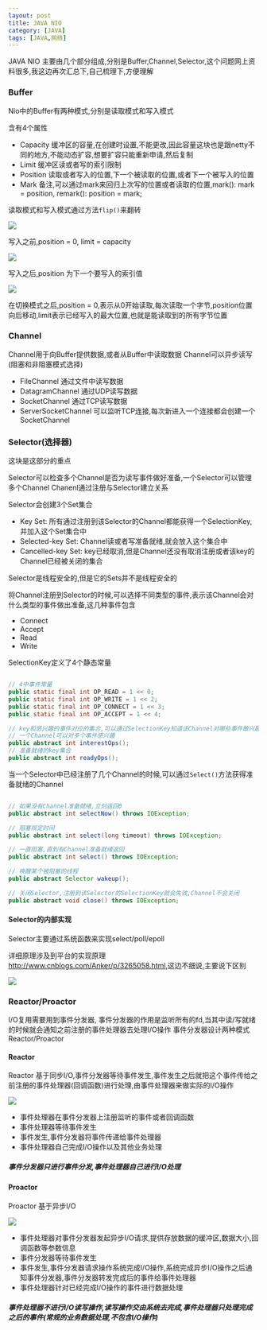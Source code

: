 ```yaml
---
layout: post
title: JAVA NIO
category: [JAVA]
tags: [JAVA,网络]
---
```


JAVA NIO 主要由几个部分组成,分别是Buffer,Channel,Selector,这个问题网上资料很多,我这边再次汇总下,自己梳理下,方便理解

### Buffer

Nio中的Buffer有两种模式,分别是读取模式和写入模式

含有4个属性

* Capacity 缓冲区的容量,在创建时设置,不能更改,因此容量这块也是跟netty不同的地方,不能动态扩容,想要扩容只能重新申请,然后复制
* Limit 缓冲区读或者写的索引限制
* Position 读取或者写入的位置,下一个被读取的位置,或者下一个被写入的位置
* Mark 备注,可以通过mark来回归上次写的位置或者读取的位置,mark(): mark = position, remark(): position = mark;

读取模式和写入模式通过方法```flip()```来翻转

![](http://pic.woowen.com/bufferstart.png)

写入之前,position = 0, limit = capacity

![](http://pic.woowen.com/bufferafterread.png)

写入之后,position 为下一个要写入的索引值

![](http://pic.woowen.com/bufferread.png)

在切换模式之后,position = 0,表示从0开始读取,每次读取一个字节,position位置向后移动,limit表示已经写入的最大位置,也就是能读取到的所有字节位置


### Channel

Channel用于向Buffer提供数据,或者从Buffer中读取数据
Channel可以异步读写(阻塞和非阻塞模式选择)

* FileChannel 通过文件中读写数据
* DatagramChannel 通过UDP读写数据 
* SocketChannel 通过TCP读写数据
* ServerSocketChannel 可以监听TCP连接,每次新进入一个连接都会创建一个SocketChannel

### Selector(选择器)

这块是这部分的重点

Selector可以检查多个Channel是否为读写事件做好准备,一个Selector可以管理多个Channel
Chanenl通过注册与Selector建立关系

Selector会创建3个Set集合

* Key Set: 所有通过注册到该Selector的Channel都能获得一个SelectionKey,并加入这个Set集合中
* Selected-key Set: Channel读或者写准备就绪,就会放入这个集合中
* Cancelled-key Set: key已经取消,但是Channel还没有取消注册或者该key的Channel已经被关闭的集合

Selector是线程安全的,但是它的Sets并不是线程安全的

将Channel注册到Selector的时候,可以选择不同类型的事件,表示该Channel会对什么类型的事件做出准备,这几种事件包含

* Connect
* Accept
* Read
* Write

SelectionKey定义了4个静态常量

```JAVA

// 4中事件常量
public static final int OP_READ = 1 << 0;
public static final int OP_WRITE = 1 << 2;
public static final int OP_CONNECT = 1 << 3;
public static final int OP_ACCEPT = 1 << 4;

// key和感兴趣的事件对应的集合,可以通过SelectionKey知道该Channel对哪些事件敢兴趣
// 一个Channel可以对多个事件感兴趣
public abstract int interestOps();
// 准备就绪的key集合
public abstract int readyOps();

```

当一个Selector中已经注册了几个Channel的时候,可以通过```Select()```方法获得准备就绪的Channel

```JAVA

// 如果没有Channel准备就绪,立刻返回0
public abstract int selectNow() throws IOException;

// 阻塞规定时间
public abstract int select(long timeout) throws IOException;

// 一直阻塞,直到有Channel准备就绪返回
public abstract int select() throws IOException;

// 唤醒某个被阻塞的线程
public abstract Selector wakeup();

// 关闭Selector,注册到该Selector的SelectionKey就会失效,Channel不会关闭
public abstract void close() throws IOException;

```

#### Selector的内部实现
Selector主要通过系统函数来实现select/poll/epoll

详细原理涉及到平台的实现原理<http://www.cnblogs.com/Anker/p/3265058.html>,这边不细说,主要说下区别

![](http://pic.woowen.com/epollpoll.png)

### Reactor/Proactor

I/O复用需要用到事件分发器, 事件分发器的作用是监听所有的fd,当其中读/写就绪的时候就会通知之前注册的事件处理器去处理I/O操作
事件分发器设计两种模式Reactor/Proactor

#### Reactor

Reactor 基于同步I/O,事件分发器等待事件发生,事件发生之后就把这个事件传给之前注册的事件处理器(回调函数)进行处理,由事件处理器来做实际的I/O操作

![](http://pic.woowen.com/reactor.png)

* 事件处理器在事件分发器上注册监听的事件或者回调函数
* 事件处理器等待事件发生
* 事件发生,事件分发器将事件传递给事件处理器
* 事件处理器自己完成I/O操作以及其他业务处理

##### 事件分发器只进行事件分发,事件处理器自己进行I/O处理

#### Proactor

Proactor 基于异步I/O

![](http://pic.woowen.com/proactor.png)

* 事件处理器对事件分发器发起异步I/O请求,提供存放数据的缓冲区,数据大小,回调函数等参数信息
* 事件分发器等待事件发生
* 事件发生,事件分发器请求操作系统完成I/O操作,系统完成异步I/O操作之后通知事件分发器,事件分发器转发完成后的事件给事件处理器
* 事件处理器针对已经完成I/O操作的事件进行数据处理

##### 事件处理器不进行I/O读写操作,读写操作交由系统去完成,事件处理器只处理完成之后的事件(常规的业务数据处理,不包含I/O操作)



